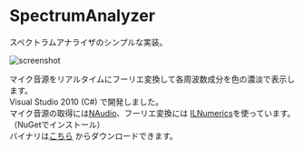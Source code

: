 ﻿SpectrumAnalyzer
===========================

スペクトラムアナライザのシンプルな実装。

![screenshot](https://imgur.com/dJ3l27I.png)

マイク音源をリアルタイムにフーリエ変換して各周波数成分を色の濃淡で表示します。  
Visual Studio 2010 (C#) で開発しました。  
マイク音源の取得には[NAudio](http://naudio.codeplex.com/)、フーリエ変換には [ILNumerics](http://ilnumerics.net/)を使っています。（NuGetでインストール）  
バイナリは[こちら](http://furaga.sakura.ne.jp/) からダウンロードできます。  


